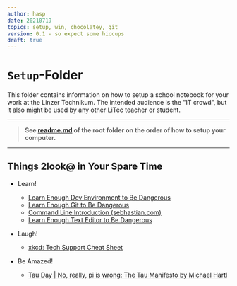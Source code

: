 ```yaml
---
author: hasp
date: 20210719
topics: setup, win, chocolatey, git
version: 0.1 - so expect some hiccups
draft: true
---
```


# `Setup`-Folder

This folder contains information on how to setup a school notebook for your work at the Linzer Technikum. The intended audience is the "IT crowd", but it also might be used by any other LiTec teacher or student.

---

> **See [readme.md](../readme.md) of the root folder on the order of how to setup your computer.**

---

## Things 2look@ in Your Spare Time 

- Learn!
  - [Learn Enough Dev Environment to Be Dangerous](https://www.learnenough.com/dev-environment-tutorial)
  - [Learn Enough Git to Be Dangerous](https://www.learnenough.com/git-tutorial)
  - [Command Line Introduction (sebhastian.com)](https://sebhastian.com/command-line-introduction/)
  - [Learn Enough Text Editor to Be Dangerous](https://www.learnenough.com/text-editor-tutorial)

- Laugh!
  - [xkcd: Tech Support Cheat Sheet](https://m.xkcd.com/627/)
- Be Amazed! 
  -  [Tau Day | No, really, pi is wrong: The Tau Manifesto by Michael Hartl](https://tauday.com/tau-manifesto)


